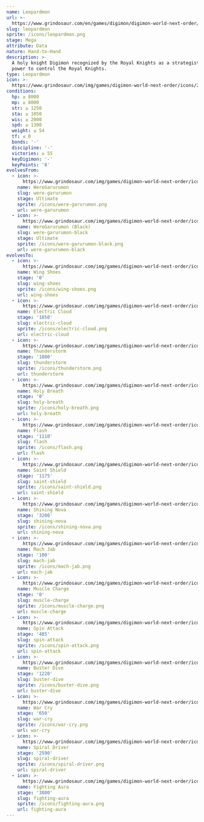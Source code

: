 ```yaml
---
name: Leopardmon
url: >-
  https://www.grindosaur.com/en/games/digimon/digimon-world-next-order/digimon/206-leopardmon
slug: leopardmon
sprite: /icons/leopardmon.png
stage: Mega
attribute: Data
nature: Hand-to-Hand
description: >-
  A holy knight Digimon recognized by the Royal Knights as a strategist. Has the
  power to control the Royal Knights.
type: Leopardmon
icon: >-
  https://www.grindosaur.com/img/games/digimon-world-next-order/icons/206-leopardmon-icon.png
conditions:
  hp: ≥ 8000
  mp: ≥ 8000
  str: ≥ 1250
  sta: ≥ 1050
  wis: ≥ 2000
  spd: ≥ 1300
  weight: ≤ 54
  tf: ≤ 0
  bonds: '-'
  discipline: '-'
  victories: ≥ 55
  keyDigimon: '-'
  keyPoints: '8'
evolvesFrom:
  - icon: >-
      https://www.grindosaur.com/img/games/digimon-world-next-order/icons/113-weregarurumon-icon-small.png
    name: WereGarurumon
    slug: were-garurumon
    stage: Ultimate
    sprite: /icons/were-garurumon.png
    url: were-garurumon
  - icon: >-
      https://www.grindosaur.com/img/games/digimon-world-next-order/icons/144-weregarurumon-black-icon-small.png
    name: WereGarurumon (Black)
    slug: were-garurumon-black
    stage: Ultimate
    sprite: /icons/were-garurumon-black.png
    url: were-garurumon-black
evolvesTo:
  - icon: >-
      https://www.grindosaur.com/img/games/digimon-world-next-order/icons/16-wing-shoes-icon.png
    name: Wing Shoes
    stage: '0'
    slug: wing-shoes
    sprite: /icons/wing-shoes.png
    url: wing-shoes
  - icon: >-
      https://www.grindosaur.com/img/games/digimon-world-next-order/icons/18-electric-cloud-icon.png
    name: Electric Cloud
    stage: '1050'
    slug: electric-cloud
    sprite: /icons/electric-cloud.png
    url: electric-cloud
  - icon: >-
      https://www.grindosaur.com/img/games/digimon-world-next-order/icons/20-thunderstorm-icon.png
    name: Thunderstorm
    stage: '1800'
    slug: thunderstorm
    sprite: /icons/thunderstorm.png
    url: thunderstorm
  - icon: >-
      https://www.grindosaur.com/img/games/digimon-world-next-order/icons/38-holy-breath-icon.png
    name: Holy Breath
    stage: '0'
    slug: holy-breath
    sprite: /icons/holy-breath.png
    url: holy-breath
  - icon: >-
      https://www.grindosaur.com/img/games/digimon-world-next-order/icons/39-flash-icon.png
    name: Flash
    stage: '1110'
    slug: flash
    sprite: /icons/flash.png
    url: flash
  - icon: >-
      https://www.grindosaur.com/img/games/digimon-world-next-order/icons/40-saint-shield-icon.png
    name: Saint Shield
    stage: '1175'
    slug: saint-shield
    sprite: /icons/saint-shield.png
    url: saint-shield
  - icon: >-
      https://www.grindosaur.com/img/games/digimon-world-next-order/icons/42-shining-nova-icon.png
    name: Shining Nova
    stage: '3200'
    slug: shining-nova
    sprite: /icons/shining-nova.png
    url: shining-nova
  - icon: >-
      https://www.grindosaur.com/img/games/digimon-world-next-order/icons/43-mach-jab-icon.png
    name: Mach Jab
    stage: '100'
    slug: mach-jab
    sprite: /icons/mach-jab.png
    url: mach-jab
  - icon: >-
      https://www.grindosaur.com/img/games/digimon-world-next-order/icons/44-muscle-charge-icon.png
    name: Muscle Charge
    stage: '0'
    slug: muscle-charge
    sprite: /icons/muscle-charge.png
    url: muscle-charge
  - icon: >-
      https://www.grindosaur.com/img/games/digimon-world-next-order/icons/45-spin-attack-icon.png
    name: Spin Attack
    stage: '485'
    slug: spin-attack
    sprite: /icons/spin-attack.png
    url: spin-attack
  - icon: >-
      https://www.grindosaur.com/img/games/digimon-world-next-order/icons/46-buster-dive-icon.png
    name: Buster Dive
    stage: '1220'
    slug: buster-dive
    sprite: /icons/buster-dive.png
    url: buster-dive
  - icon: >-
      https://www.grindosaur.com/img/games/digimon-world-next-order/icons/47-war-cry-icon.png
    name: War Cry
    stage: '650'
    slug: war-cry
    sprite: /icons/war-cry.png
    url: war-cry
  - icon: >-
      https://www.grindosaur.com/img/games/digimon-world-next-order/icons/48-spiral-driver-icon.png
    name: Spiral Driver
    stage: '2590'
    slug: spiral-driver
    sprite: /icons/spiral-driver.png
    url: spiral-driver
  - icon: >-
      https://www.grindosaur.com/img/games/digimon-world-next-order/icons/49-fighting-aura-icon.png
    name: Fighting Aura
    stage: '3800'
    slug: fighting-aura
    sprite: /icons/fighting-aura.png
    url: fighting-aura
---
```


